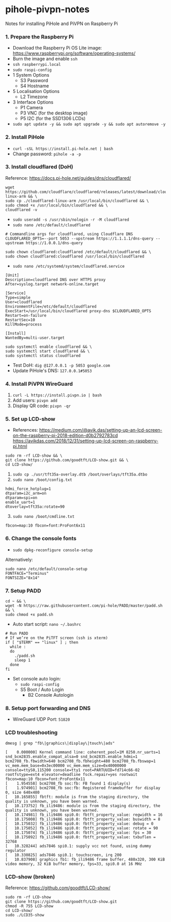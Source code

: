 # pihole-pivpn-notes
Notes for installing PiHole and PiVPN on Raspberry Pi

### 1. Prepare the Raspberry Pi
- Download the Raspberry Pi OS Lite image: https://www.raspberrypi.org/software/operating-systems/
- Burn the image and enable `ssh`
- `ssh raspberrypi.local`
- `sudo raspi-config`
 - 1 System Options
   - S3 Password
   - S4 Hostname
 - 5 Localisation Options
   - L2 Timezone
 - 3 Interface Options
   - P1 Camera
   - P3 VNC (for the desktop image)
   - P5 I2C (for the SSD1306 LCDs)
- `sudo apt update -y && sudo apt upgrade -y && sudo apt autoremove -y`


### 2. Install PiHole
- `curl -sSL https://install.pi-hole.net | bash`
- Change password: `pihole -a -p`


### 3. Install cloudflared (DoH)
Reference: https://docs.pi-hole.net/guides/dns/cloudflared/
```
wget https://github.com/cloudflare/cloudflared/releases/latest/download/cloudflared-linux-arm && \
sudo cp ./cloudflared-linux-arm /usr/local/bin/cloudflared && \
sudo chmod +x /usr/local/bin/cloudflared && \
cloudflared -v
```

- `sudo useradd -s /usr/sbin/nologin -r -M cloudflared`
- `sudo nano /etc/default/cloudflared`
```
# Commandline args for cloudflared, using Cloudflare DNS
CLOUDFLARED_OPTS=--port 5053 --upstream https://1.1.1.1/dns-query --upstream https://1.0.0.1/dns-query
```
```
sudo chown cloudflared:cloudflared /etc/default/cloudflared && \
sudo chown cloudflared:cloudflared /usr/local/bin/cloudflared
```
- `sudo nano /etc/systemd/system/cloudflared.service`
```
[Unit]
Description=cloudflared DNS over HTTPS proxy
After=syslog.target network-online.target

[Service]
Type=simple
User=cloudflared
EnvironmentFile=/etc/default/cloudflared
ExecStart=/usr/local/bin/cloudflared proxy-dns $CLOUDFLARED_OPTS
Restart=on-failure
RestartSec=10
KillMode=process

[Install]
WantedBy=multi-user.target
```
```
sudo systemctl enable cloudflared && \
sudo systemctl start cloudflared && \
sudo systemctl status cloudflared
```
- Test DoH: `dig @127.0.0.1 -p 5053 google.com`
- Update PiHole's DNS: `127.0.0.1#5053`


### 4. Install PiVPN WireGuard
1. `curl -L https://install.pivpn.io | bash`
2. Add users: `pivpn add`
3. Display QR code: `pivpn -qr`



### 5. Set up LCD-show
- References: https://medium.com/@avik.das/setting-up-an-lcd-screen-on-the-raspberry-pi-2018-edition-d0b2792783cd https://avikdas.com/2018/12/31/setting-up-lcd-screen-on-raspberry-pi.html
```
sudo rm -rf LCD-show && \
git clone https://github.com/goodtft/LCD-show.git && \
cd LCD-show/
```
1. `sudo cp ./usr/tft35a-overlay.dtb /boot/overlays/tft35a.dtbo`
2. `sudo nano /boot/config.txt`
```
hdmi_force_hotplug=1
dtparam=i2c_arm=on
dtparam=spi=on
enable_uart=1
dtoverlay=tft35a:rotate=90
```
3. `sudo nano /boot/cmdline.txt`
```
fbcon=map:10 fbcon=font:ProFont6x11
```

### 6. Change the console fonts
- `sudo dpkg-reconfigure console-setup`

Alternatively:
```
sudo nano /etc/default/console-setup
FONTFACE="Terminus"
FONTSIZE="8x14"
```

### 7. Setup PADD
```
cd ~ && \
wget -N https://raw.githubusercontent.com/pi-hole/PADD/master/padd.sh && \
sudo chmod +x padd.sh
```


- Auto start script: `nano ~/.bashrc`
```
# Run PADD
# If we’re on the PiTFT screen (ssh is xterm)
if [ "$TERM" == "linux" ] ; then
  while :
  do
    ./padd.sh
    sleep 1
  done
fi
```

- Set console auto login: 
  - `sudo raspi-config`
  - S5 Boot / Auto Login
    - B2 Console Autologin


### 8. Setup port forwarding and DNS
- WireGuard UDP Port: `51820`




### LCD troubleshooting
`dmesg | grep "fb\|graphics\|display\|touch\|ads"`
```
[    0.000000] Kernel command line: coherent_pool=1M 8250.nr_uarts=1 snd_bcm2835.enable_compat_alsa=0 snd_bcm2835.enable_hdmi=1 bcm2708_fb.fbwidth=640 bcm2708_fb.fbheight=480 bcm2708_fb.fbswap=1 vc_mem.mem_base=0x3ec00000 vc_mem.mem_size=0x40000000  console=ttyS0,115200 console=tty1 root=PARTUUID=fd714c66-02 rootfstype=ext4 elevator=deadline fsck.repair=yes rootwait fbcon=map:10 fbcon=font:ProFont6x11
[    1.954558] bcm2708_fb soc:fb: FB found 1 display(s)
[    1.974901] bcm2708_fb soc:fb: Registered framebuffer for display 0, size 640x480
[   10.165855] fbtft: module is from the staging directory, the quality is unknown, you have been warned.
[   10.173752] fb_ili9486: module is from the staging directory, the quality is unknown, you have been warned.
[   10.174981] fb_ili9486 spi0.0: fbtft_property_value: regwidth = 16
[   10.175008] fb_ili9486 spi0.0: fbtft_property_value: buswidth = 8
[   10.175032] fb_ili9486 spi0.0: fbtft_property_value: debug = 0
[   10.175052] fb_ili9486 spi0.0: fbtft_property_value: rotate = 90
[   10.175074] fb_ili9486 spi0.0: fbtft_property_value: fps = 30
[   10.175092] fb_ili9486 spi0.0: fbtft_property_value: txbuflen = 32768
[   10.328244] ads7846 spi0.1: supply vcc not found, using dummy regulator
[   10.330825] ads7846 spi0.1: touchscreen, irq 200
[   10.837908] graphics fb1: fb_ili9486 frame buffer, 480x320, 300 KiB video memory, 32 KiB buffer memory, fps=33, spi0.0 at 16 MHz
```


### LCD-show (broken)
Reference: https://github.com/goodtft/LCD-show/
```
sudo rm -rf LCD-show
git clone https://github.com/goodtft/LCD-show.git
chmod -R 755 LCD-show
cd LCD-show/
sudo ./LCD35-show
```
